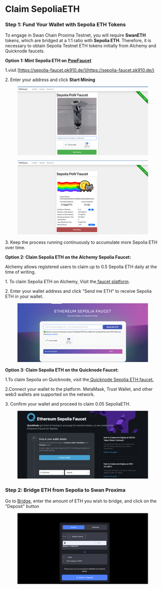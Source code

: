 # Claim SepoliaETH

### Step 1: **Fund Your Wallet with Sepolia ETH Tokens**

To engage in Swan Chain Proxima Testnet, you will require **SwanETH** tokens, which are bridged at a 1:1 ratio with **Sepolia ETH**. Therefore, it is necessary to obtain Sepolia Testnet ETH tokens initially from Alchemy and Quicknode faucets.

**Option 1: Mint Sepolia ETH on** [**PowFaucet**](https://sepolia-faucet.pk910.de/)

1.visit [https://sepolia-faucet.pk910.de/](https://sepolia-faucet.pk910.de/)

2\. Enter your address and click **Start Mining**

<figure><img src="../../../.gitbook/assets/image (4).png" alt=""><figcaption></figcaption></figure>

<figure><img src="../../../.gitbook/assets/image (5).png" alt=""><figcaption></figcaption></figure>

3\. Keep the process running continuously to accumulate more Sepolia ETH over time.

**Option 2: Claim Sepolia ETH on the Alchemy Sepolia Faucet:**

Alchemy allows registered users to claim up to 0.5 Sepolia ETH daily at the time of writing.

1\. To claim Sepolia ETH on Alchemy, Visit the[ faucet platform](https://sepoliafaucet.com/).

2\. Enter your wallet address and click “Send me ETH” to receive Sepolia ETH in your wallet.

<figure><img src="../../../.gitbook/assets/image (167).png" alt=""><figcaption></figcaption></figure>

**Option 3: Claim Sepolia ETH on the Quicknode Faucet:**

1.To claim Sepolia on Quicknode, visit the[ Quicknode Sepolia ETH faucet.](https://faucet.quicknode.com/ethereum/sepolia)

2.Connect your wallet to the platform. MetaMask, Trust Wallet, and other web3 wallets are supported on the network.

3\. Confirm your wallet and proceed to claim 0.05 SepoliaETH.

<figure><img src="../../../.gitbook/assets/image (168).png" alt=""><figcaption></figcaption></figure>

### Step 2: Bridge ETH from Sepolia to Swan Proxima

Go to [Bridge](https://bridge.swanchain.io/), enter the amount of ETH you wish to bridge, and click on the "Deposit" button

<figure><img src="../../../.gitbook/assets/image (169).png" alt=""><figcaption></figcaption></figure>
